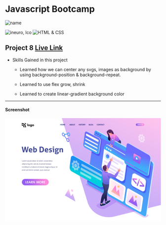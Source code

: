 # Javascript Bootcamp

![name](https://img.shields.io/badge/Amir%20Jadhav-Full%20Stack%20developer-green)

![ineuro, lco](https://img.shields.io/badge/iNeuron-LCO-green)
![HTML & CSS](https://img.shields.io/badge/HTML-CSS-orange)

## Project 8 [Live Link](https://amirjadhav-design-landing-page.netlify.app)

- Skills Gained in this project

  - Learned how we can center any svgs, images as background by using background-position & background-repeat.

  - Learned to use flex grow, shrink
  - Learned to create linear-gradient background color

---

#### Screenshot

![Desktop](./8.png)
